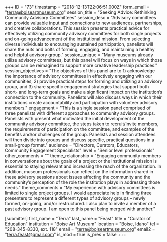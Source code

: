 +++
ID = "73"
timestamp = "2018-12-13T22:06:51.000Z"
form_email = "terra@boiseartmuseum.org"
session_title = "Seeking Advice: Rethinking Community Advisory Committees"
session_desc = "Advisory committees can provide valuable input and connections to new audiences, partnerships, and creative collaborations. This session presents practical advice for effectively utilizing community advisory committees for both single projects and on-going advancement of the institutional mission. From selecting diverse individuals to encouraging sustained participation, panelists will share the nuts and bolts of forming, engaging, and maintaining a healthy and helpful advisory group."
session_unique = "Many museums already utilize advisory committees, but this panel will focus on ways in which those groups can be reimagined to support more creative leadership practices."
session_objectives = "The objectives of this panel are to 1) acknowledge the importance of advisory committees in effectively engaging with our communities, 2) provide practical steps for forming and utilizing an advisory group, and 3) share specific engagement strategies that support both short- and long-term goals and make a significant impact on the institution’s connection to the community. Panelists will also discuss ways in which their institutions create accountability and participation with volunteer advisory members."
engagement = "This is a single session panel comprised of three panelists with different approaches to community advisory groups. Panelists with present what motivated the initial development of the community advisory committee, the steps taken to recruit/invite members, the requirements of participation on the committee, and examples of the benefits and/or challenges of the group. Panelists and session attendees will then divide into groups and discuss specific, practical questions in a small-group format."
audience = "Directors, Curators, Educators, Community Engagement Specialists"
level = "Senior level professionals"
other_comments = ""
theme_relationship = "Engaging community members in conversations about the goals of a project or the institutional mission is essential to staying relevant and increasing the reach of the organization. In addition, museum professionals can reflect on the information shared in these advisory sessions about issues affecting the community and the community’s perception of the role the institution plays in addressing those needs."
theme_comments = "My experience with advisory committees is limited to single project groups. I would appreciate help in finding three presenters to represent a different types of advisory groups – newly formed, on-going, and/or restructured. I also plan to invite a member of a past advisory group. I am open to this panel being merged with another."

[submitter]
first_name = "Terra"
last_name = "Feast"
title = "Curator of Education"
institution = "Boise Art Museum"
location = "Boise, Idaho"
tel = "208-345-8330, ext. 118"
email = "terra@boiseartmuseum.org"
email2 = "terra.feast@gmail.com"
is_mod = true
is_pres = false
+++
